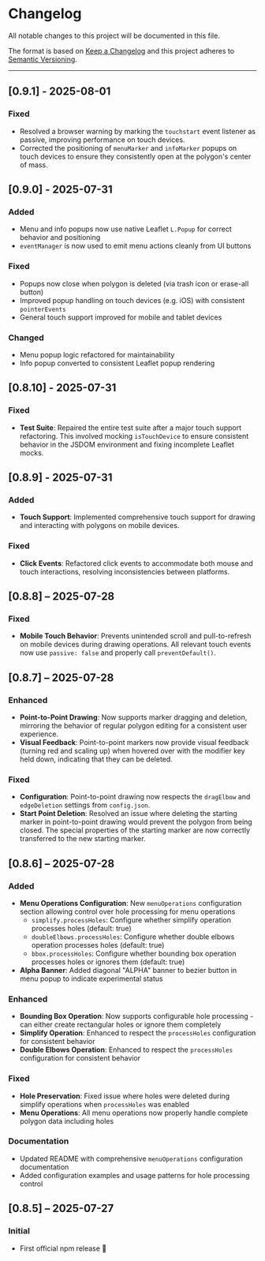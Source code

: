 # Changelog

All notable changes to this project will be documented in this file.

The format is based on [Keep a Changelog](https://keepachangelog.com/en/1.0.0/)
and this project adheres to [Semantic Versioning](https://semver.org/spec/v2.0.0.html).

---

## [0.9.1] - 2025-08-01

### Fixed

- Resolved a browser warning by marking the `touchstart` event listener as passive, improving performance on touch devices.
- Corrected the positioning of `menuMarker` and `infoMarker` popups on touch devices to ensure they consistently open at the polygon's center of mass.

## [0.9.0] - 2025-07-31

### Added

- Menu and info popups now use native Leaflet `L.Popup` for correct behavior and positioning
- `eventManager` is now used to emit menu actions cleanly from UI buttons

### Fixed

- Popups now close when polygon is deleted (via trash icon or erase-all button)
- Improved popup handling on touch devices (e.g. iOS) with consistent `pointerEvents`
- General touch support improved for mobile and tablet devices

### Changed

- Menu popup logic refactored for maintainability
- Info popup converted to consistent Leaflet popup rendering

## [0.8.10] - 2025-07-31

### Fixed

- **Test Suite**: Repaired the entire test suite after a major touch support refactoring. This involved mocking `isTouchDevice` to ensure consistent behavior in the JSDOM environment and fixing incomplete Leaflet mocks.

## [0.8.9] - 2025-07-31

### Added

- **Touch Support**: Implemented comprehensive touch support for drawing and interacting with polygons on mobile devices.

### Fixed

- **Click Events**: Refactored click events to accommodate both mouse and touch interactions, resolving inconsistencies between platforms.

## [0.8.8] – 2025-07-28

### Fixed

- **Mobile Touch Behavior**: Prevents unintended scroll and pull-to-refresh on mobile devices during drawing operations. All relevant touch events now use `passive: false` and properly call `preventDefault()`.

## [0.8.7] – 2025-07-28

### Enhanced

- **Point-to-Point Drawing**: Now supports marker dragging and deletion, mirroring the behavior of regular polygon editing for a consistent user experience.
- **Visual Feedback**: Point-to-point markers now provide visual feedback (turning red and scaling up) when hovered over with the modifier key held down, indicating that they can be deleted.

### Fixed

- **Configuration**: Point-to-point drawing now respects the `dragElbow` and `edgeDeletion` settings from `config.json`.
- **Start Point Deletion**: Resolved an issue where deleting the starting marker in point-to-point drawing would prevent the polygon from being closed. The special properties of the starting marker are now correctly transferred to the new starting marker.

## [0.8.6] – 2025-07-28

### Added

- **Menu Operations Configuration**: New `menuOperations` configuration section allowing control over hole processing for menu operations
  - `simplify.processHoles`: Configure whether simplify operation processes holes (default: true)
  - `doubleElbows.processHoles`: Configure whether double elbows operation processes holes (default: true)
  - `bbox.processHoles`: Configure whether bounding box operation processes holes or ignores them (default: true)
- **Alpha Banner**: Added diagonal "ALPHA" banner to bezier button in menu popup to indicate experimental status

### Enhanced

- **Bounding Box Operation**: Now supports configurable hole processing - can either create rectangular holes or ignore them completely
- **Simplify Operation**: Enhanced to respect the `processHoles` configuration for consistent behavior
- **Double Elbows Operation**: Enhanced to respect the `processHoles` configuration for consistent behavior

### Fixed

- **Hole Preservation**: Fixed issue where holes were deleted during simplify operations when `processHoles` was enabled
- **Menu Operations**: All menu operations now properly handle complete polygon data including holes

### Documentation

- Updated README with comprehensive `menuOperations` configuration documentation
- Added configuration examples and usage patterns for hole processing control

## [0.8.5] – 2025-07-27

### Initial

- First official npm release 🎉
